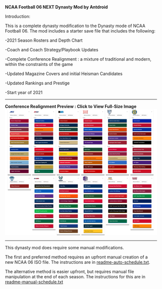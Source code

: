 <B>NCAA Football 06 NEXT Dynasty Mod by Antdroid</B>

Introduction:

This is a complete dynasty modification to the Dynasty mode of NCAA Football 06. The mod includes a starter save file that includes the following:

-2021 Season Rosters and Depth Chart

-Coach and Coach Strategy/Playbook Updates

-Complete Conference Realignment : a mixture of traditional and modern, within the constraints of the game

-Updated Magazine Covers and initial Heisman Candidates

-Updated Rankings and Prestige

-Start year of 2021


<hr>
<B>Conference Realignment Preview : Click to View Full-Size Image</B>
<img src="NCAA-NEXT-Realignment.png">

<hr>


This dynasty mod does require some manual modifications. 

The first and preferred method requires an upfront manual creation of a new NCAA 06 ISO file. The instructions are in <a href="readme-auto-schedule.txt">readme-auto-schedule.txt</a>. 

The alternative method is easier upfront, but requires manual file manipulation at the end of each season. The instructions for this are in <a href="readme-manual-schedule.txt">readme-manual-schedule.txt</a>



